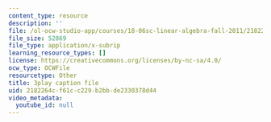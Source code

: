 ```yaml
---
content_type: resource
description: ''
file: /ol-ocw-studio-app/courses/18-06sc-linear-algebra-fall-2011/2182264cf61cc229b2bbde2330378d44_FX4C-JpTFgY.srt
file_size: 52869
file_type: application/x-subrip
learning_resource_types: []
license: https://creativecommons.org/licenses/by-nc-sa/4.0/
ocw_type: OCWFile
resourcetype: Other
title: 3play caption file
uid: 2182264c-f61c-c229-b2bb-de2330378d44
video_metadata:
  youtube_id: null
---
```

